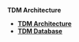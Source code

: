 
<strong>TDM Architecture<strong>

<ul>
<li><a href="01_tdm_architecture.md">TDM Architecture</a></li>
<li><a href="02_tdm_db.md">TDM Database</a></li>    
</ul>


